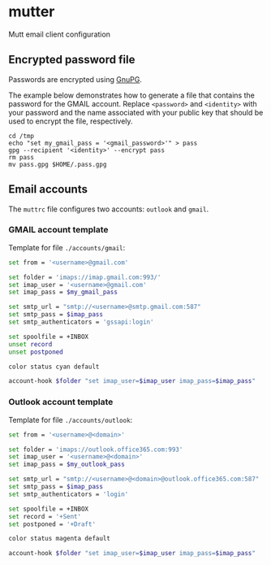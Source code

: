 # mutter

Mutt email client configuration

## Encrypted password file

Passwords are encrypted using [GnuPG](https://gnupg.org/).

The example below demonstrates how to generate a file that contains the password for the GMAIL account.
Replace `<password>` and `<identity>` with your password and the name associated with your public key that should be used to encrypt the file, respectively.

```None
cd /tmp
echo "set my_gmail_pass = '<gmail_password>'" > pass
gpg --recipient '<identity>' --encrypt pass
rm pass
mv pass.gpg $HOME/.pass.gpg
```

## Email accounts

The `muttrc` file configures two accounts: `outlook` and `gmail`.

### GMAIL account template

Template for file `./accounts/gmail`:

```bash
set from = '<username>@gmail.com'

set folder = 'imaps://imap.gmail.com:993/'
set imap_user = '<username>@gmail.com'
set imap_pass = $my_gmail_pass

set smtp_url = "smtp://<username>@smtp.gmail.com:587"
set smtp_pass = $imap_pass
set smtp_authenticators = 'gssapi:login'

set spoolfile = +INBOX
unset record
unset postponed

color status cyan default

account-hook $folder "set imap_user=$imap_user imap_pass=$imap_pass"
```


### Outlook account template

Template for file `./accounts/outlook`:

```bash
set from = '<username>@<domain>'

set folder = 'imaps://outlook.office365.com:993'
set imap_user = '<username>@<domain>'
set imap_pass = $my_outlook_pass

set smtp_url = "smtp://<username>@<domain>@outlook.office365.com:587"
set smtp_pass = $imap_pass
set smtp_authenticators = 'login'

set spoolfile = +INBOX
set record = '+Sent'
set postponed = '+Draft'

color status magenta default

account-hook $folder "set imap_user=$imap_user imap_pass=$imap_pass"
```
